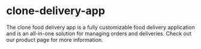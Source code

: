 # clone-delivery-app
The clone food delivery app is a fully customizable food delivery application and is an all-in-one solution for managing orders and deliveries. Check out our product page for more information.
